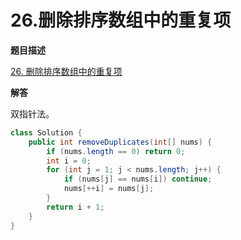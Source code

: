 # 26.删除排序数组中的重复项

**题目描述**

[26. 删除排序数组中的重复项](https://leetcode-cn.com/problems/remove-duplicates-from-sorted-array/)

**解答**

双指针法。

```java
class Solution {
    public int removeDuplicates(int[] nums) {
        if (nums.length == 0) return 0;
        int i = 0;
        for (int j = 1; j < nums.length; j++) {
            if (nums[j] == nums[i]) continue;
            nums[++i] = nums[j];
        }
        return i + 1;
    }
}
```
